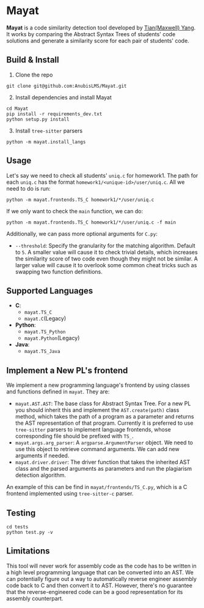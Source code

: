 # Mayat

**Mayat** is a code similarity detection tool developed by [Tian(Maxwell) Yang](https://github.com/AlpacaMax). It works by comparing the Abstract Syntax Trees of students' code solutions and generate a similarity score for each pair of students' code.

## Build & Install

1. Clone the repo
```
git clone git@github.com:AnubisLMS/Mayat.git
```

2. Install dependencies and install Mayat
```
cd Mayat
pip install -r requirements_dev.txt
python setup.py install
```

3. Install `tree-sitter` parsers
```
python -m mayat.install_langs
```

## Usage
Let's say we need to check all students' `uniq.c` for homework1. The path for each `uniq.c` has the format `homework1/<unique-id>/user/uniq.c`. All we need to do is run:
```
python -m mayat.frontends.TS_C homework1/*/user/uniq.c
```

If we only want to check the `main` function, we can do:
```
python -m mayat.frontends.TS_C homework1/*/user/uniq.c -f main
```

Additionally, we can pass more optional arguments for `C.py`:
   - `--threshold`: Specify the granularity for the matching algorithm. Default to `5`. A smaller value will cause it to check trivial details, which increases the similarity score of two code even though they might not be similar. A larger value will cause it to overlook some common cheat tricks such as swapping two function definitions.

## Supported Languages
- **C**:
  - `mayat.TS_C`
  - `mayat.C`(Legacy)
- **Python**:
  - `mayat.TS_Python`
  - `mayat.Python`(Legacy)
- **Java**:
  - `mayat.TS_Java`

## Implement a New PL's frontend
We implement a new programming language's frontend by using classes and functions defined in `mayat`. They are:
- `mayat.AST.AST`: The base class for Abstract Syntax Tree. For a new PL you should inherit this and implement the `AST.create(path)` class method, which takes the path of a program as a parameter and returns the AST representation of that program. Currently it is preferred to use `tree-sitter` parsers to implement language frontends, whose corresponding file should be prefixed with `TS_`.
- `mayat.args.arg_parser`: A `argparse.ArgumentParser` object. We need to use this object to retrieve command arguments. We can add new arguments if needed.
- `mayat.driver.driver`: The driver function that takes the inherited AST class and the parsed arguments as parameters and run the plagiarism detection algorithm.

An example of this can be find in `mayat/frontends/TS_C.py`, which is a C frontend implemented using `tree-sitter-c` parser.

## Testing
```
cd tests
python test.py -v
```

## Limitations
This tool will never work for assembly code as the code has to be written in a high level programming language that can be converted into an AST. We can potentially figure out a way to automatically reverse engineer assembly code back to C and then convert it to AST. However, there's no guarantee that the reverse-engineered code can be a good representation for its assembly counterpart.
